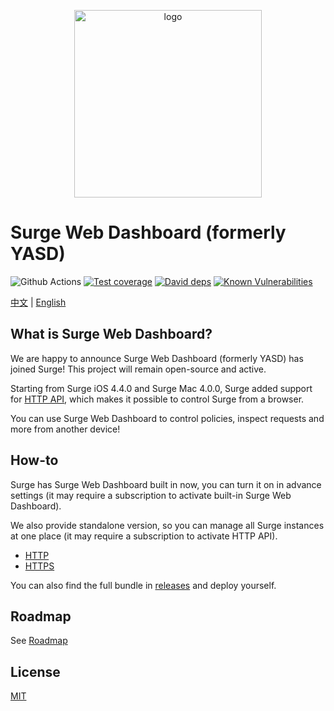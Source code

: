 <p align="center">
  <a href="https://github.com/geekdada/yasd">
    <img width="300" src="public/github-banner.png" alt="logo">
  </a>
</p>

# Surge Web Dashboard (formerly YASD)

![Github Actions][github-actions-image]
[![Test coverage][codecov-image]][codecov-url]
[![David deps][david-image]][david-url]
[![Known Vulnerabilities][snyk-image]][snyk-url]

[codecov-image]: https://codecov.io/gh/geekdada/yasd/branch/master/graph/badge.svg
[codecov-url]: https://codecov.io/gh/geekdada/yasd
[david-image]: https://img.shields.io/david/geekdada/yasd.svg?style=flat-square
[david-url]: https://david-dm.org/geekdada/yasd
[snyk-image]: https://snyk.io/test/github/geekdada/yasd/badge.svg?targetFile=package.json
[snyk-url]: https://snyk.io/test/github/geekdada/yasd?targetFile=package.json
[github-actions-image]: https://github.com/geekdada/yasd/workflows/Node%20CI/badge.svg

[中文](/README_zh-CN.md) | [English](/README.md)

## What is Surge Web Dashboard?

We are happy to announce Surge Web Dashboard (formerly YASD) has joined Surge! This project will remain open-source and active.

Starting from Surge iOS 4.4.0 and Surge Mac 4.0.0, Surge added support for [HTTP API](https://manual.nssurge.com/others/http-api.html), which makes it possible to control Surge from a browser.

You can use Surge Web Dashboard to control policies, inspect requests and more from another device!

## How-to

Surge has Surge Web Dashboard built in now, you can turn it on in advance settings (it may require a subscription to activate built-in Surge Web Dashboard).

We also provide standalone version, so you can manage all Surge instances at one place (it may require a subscription to activate HTTP API).

- [HTTP](http://yasd.nerdynerd.org)
- [HTTPS](https://yasd.royli.dev)

You can also find the full bundle in [releases](https://github.com/geekdada/yasd/releases) and deploy yourself.

## Roadmap

See [Roadmap](https://github.com/geekdada/yasd/projects/1)

## License

[MIT](https://github.com/geekdada/yasd/blob/master/LICENSE)
